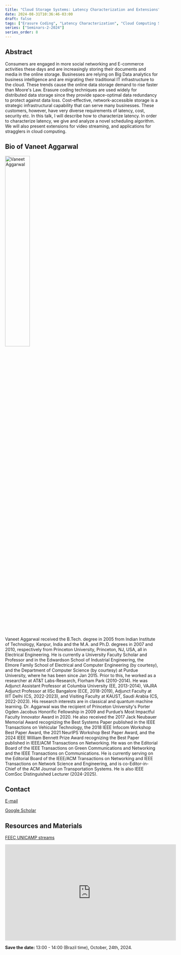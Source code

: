 ```yaml
---
title: "Cloud Storage Systems: Latency Characterization and Extensions"
date: 2024-08-31T10:36:46-03:00
draft: false
tags: ["Erasure Coding", "Latency Characterization", "Cloud Computing Stragglers"]
series: ["Seminars-2-2024"]
series_order: 8
---
```


## Abstract
Consumers are engaged in more social networking and E-commerce activities these days and are increasingly storing their documents and media in the online storage. Businesses are relying on Big Data analytics for business intelligence and are migrating their traditional IT infrastructure to the cloud. These trends cause the online data storage demand to rise faster than Moore's Law. Erasure coding techniques are used widely for distributed data storage since they provide space-optimal data redundancy to protect against data loss. Cost-effective, network-accessible storage is a strategic infrastructural capability that can serve many businesses. These customers, however, have very diverse requirements of latency, cost, security etc. In this talk, I will describe how to characterize latency. In order to characterize latency, we give and analyze a novel scheduling algorithm. We will also present extensions for video streaming, and applications for stragglers in cloud computing.


## Bio of Vaneet Aggarwal
<img alt="Vaneet Aggarwal" src="/seminars/seminars-2-2024/8/vaneet_aggarwal.png" style="width: 40%; height: 160x;">

Vaneet Aggarwal received the B.Tech. degree in 2005 from Indian Institute of Technology, Kanpur, India and the M.A. and Ph.D. degrees in 2007 and 2010, respectively from Princeton University, Princeton, NJ, USA, all in Electrical Engineering.  He is currently a University Faculty Scholar and Professor and in the Edwardson School of Industrial Engineering, the Elmore Family School of Electrical and Computer Engineering (by courtesy), and the Department of Computer Science (by courtesy) at Purdue University, where he has been since Jan 2015. Prior to this, he worked as a researcher at AT&T Labs-Research, Florham Park (2010-2014). He was Adjunct Assistant Professor at Columbia University (EE, 2013-2014), VAJRA Adjunct Professor at IISc Bangalore (ECE, 2018-2019), Adjunct Faculty at IIIT Delhi (CS, 2022-2023), and Visiting Faculty at KAUST, Saudi Arabia (CS, 2022-2023). His research interests are in classical and quantum machine learning. Dr. Aggarwal was the recipient of Princeton University's Porter Ogden Jacobus Honorific Fellowship in 2009 and Purdue’s Most Impactful Faculty Innovator Award in 2020. He also received the 2017 Jack Neubauer Memorial Award recognizing the Best Systems Paper published in the IEEE Transactions on Vehicular Technology, the 2018 IEEE Infocom Workshop Best Paper Award, the 2021 NeurIPS Workshop Best Paper Award, and the 2024 IEEE William Bennett Prize Award recognizing the Best Paper published in IEEE/ACM Transactions on Networking.  He was on the Editorial Board of the IEEE Transactions on Green Communications and Networking and the IEEE Transactions on Communications. He is currently serving on the Editorial Board of the IEEE/ACM Transactions on Networking and IEEE Transactions on Network Science and Engineering, and is co-Editor-in-Chief of the ACM Journal on Transportation Systems. He is also IEEE ComSoc Distinguished Lecturer (2024-2025).

## Contact
[E-mail](vaneet@purdue.edu)

[Google Scholar](https://scholar.google.com/citations?user=Tu4lmGwAAAAJ&hl=en&oi=ao)

## Resources and Materials

[FEEC UNICAMP streams](https://www.youtube.com/@feec-unicamp/streams)

<iframe width="560" height="315" src="https://www.youtube.com/embed/zv-RlJXK6Ac" title="YouTube video player" frameborder="0" allow="accelerometer; autoplay; clipboard-write; encrypted-media; gyroscope; picture-in-picture; web-share" allowfullscreen></iframe>


**Save the date:** 13:00 - 14:00 (Brazil time), October, 24th, 2024.

